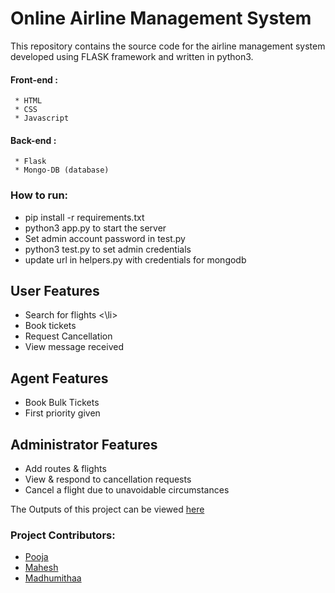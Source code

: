 # Online Airline Management System
This repository contains the source code for the airline management system developed using FLASK framework and written in python3. 
#### Front-end : 
     * HTML 
     * CSS 
     * Javascript
#### Back-end : 
     * Flask
     * Mongo-DB (database)

### How to run:
  <ul>
  <li> pip install -r requirements.txt </li>
  <li> python3 app.py to start the server </li>
  <li> Set admin account password in test.py </li>
  <li> python3 test.py to set admin credentials </li>
  <li> update url in helpers.py with credentials for mongodb </li>
  </ul>
  
## User Features
   <ul>
   <li>Search for flights <\li>
   <li>Book tickets </li>
   <li>Request Cancellation </li>
   <li>View message received </li>
   </ul>
     
## Agent Features
  <ul>
  <li>Book Bulk Tickets</li>
  <li>First priority given</li>
  </ul>
  
## Administrator Features
   <ul>
   <li> Add routes & flights </li>
   <li> View & respond to cancellation requests </li>
   <li> Cancel a flight due to unavoidable circumstances </li>
   </ul>

The Outputs of this project can be viewed [here](./screenshots)

### Project Contributors: 
 - [Pooja](https://github.com/NachammaiPooja)
 - [Mahesh](https://github.com/MaheshBharadwaj)
 - [Madhumithaa](https://github.com/Madhu-25)
 
